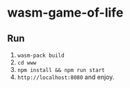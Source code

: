 # wasm-game-of-life

## Run
1. `wasm-pack build`
2. `cd www`
3. `npm install && npm run start`
4. `http://localhost:8080` and enjoy.
